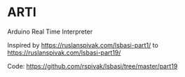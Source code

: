 # ARTI
Arduino Real Time Interpreter

Inspired by https://ruslanspivak.com/lsbasi-part1/ to https://ruslanspivak.com/lsbasi-part19/

  Code: https://github.com/rspivak/lsbasi/tree/master/part19
